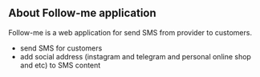 ## About Follow-me application

Follow-me is a web application for send SMS from provider to customers.

- send SMS for customers
- add social address (instagram and telegram and personal online shop and etc) to SMS content
